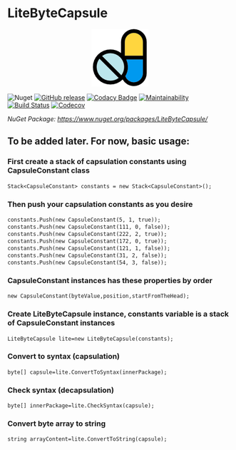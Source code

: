 # LiteByteCapsule
<p align="center">
<img src="https://github.com/skywarth/LiteByteCapsule/blob/LibraryVersion/temp-logo-small.png">
</p>



![Nuget](https://img.shields.io/nuget/v/LiteByteCapsule.svg) [![GitHub release](https://img.shields.io/github/release/skywarth/LiteByteCapsule.svg)](https://github.com/skywarth/LiteByteCapsule/releases) [![Codacy Badge](https://api.codacy.com/project/badge/Grade/04a5655bde6a43b0a37c73d12db5fad5)](https://www.codacy.com/app/skywarth/LiteByteCapsule?utm_source=github.com&amp;utm_medium=referral&amp;utm_content=skywarth/LiteByteCapsule&amp;utm_campaign=Badge_Grade) [![Maintainability](https://api.codeclimate.com/v1/badges/c413df8917e037ec8847/maintainability)](https://codeclimate.com/github/skywarth/LiteByteCapsule/maintainability) [![Build Status](https://dev.azure.com/skywarth/LiteByteCapsule/_apis/build/status/LiteByteCapsule-Target-ASPNET?branchName=Lib-including-test)](https://dev.azure.com/skywarth/LiteByteCapsule/_build/latest?definitionId=4&branchName=Lib-including-test) [![Codecov](https://img.shields.io/codecov/c/github/skywarth/LiteByteCapsule.svg)](https://codecov.io/gh/skywarth/LiteByteCapsule)

  

*NuGet Package: https://www.nuget.org/packages/LiteByteCapsule/*

## **To be added later. For now, basic usage:**

### First create a stack of capsulation constants using CapsuleConstant class
```
Stack<CapsuleConstant> constants = new Stack<CapsuleConstant>();
```

### Then push your capsulation constants as you desire

```
constants.Push(new CapsuleConstant(5, 1, true));
constants.Push(new CapsuleConstant(111, 0, false));
constants.Push(new CapsuleConstant(222, 2, true));
constants.Push(new CapsuleConstant(172, 0, true));
constants.Push(new CapsuleConstant(121, 1, false));
constants.Push(new CapsuleConstant(31, 2, false));
constants.Push(new CapsuleConstant(54, 3, false));
```

### CapsuleConstant instances has these properties by order
```
new CapsuleConstant(byteValue,position,startFromTheHead);
```

### Create LiteByteCapsule instance, constants variable is a stack of CapsuleConstant instances
```
LiteByteCapsule lite=new LiteByteCapsule(constants);
```

### Convert to syntax (capsulation)
```
byte[] capsule=lite.ConvertToSyntax(innerPackage);
```

### Check syntax (decapsulation)
```
byte[] innerPackage=lite.CheckSyntax(capsule);
```

### Convert byte array to string
```
string arrayContent=lite.ConvertToString(capsule);
```
